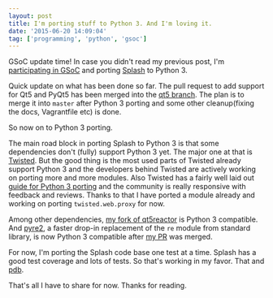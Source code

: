 ```yaml
---
layout: post
title: I'm porting stuff to Python 3. And I'm loving it.
date: '2015-06-20 14:09:04'
tag: ['programming', 'python', 'gsoc']
---
```


GSoC update time! In case you didn't read my previous post, I'm [participating in GSoC](http://sunu.in/on-summer-of-code/) and porting [Splash](https://github.com/scrapinghub/splash) to Python 3.

Quick update on what has been done so far. The pull request to add support for Qt5 and PyQt5 has been merged into the [qt5 branch](https://github.com/scrapinghub/splash/tree/qt5). The plan is to merge it into `master` after Python 3 porting and some other cleanup(fixing the docs, Vagrantfile etc) is done.

So now on to Python 3 porting.

The main road block in porting Splash to Python 3 is that some dependencies don't (fully) support Python 3 yet. The major one at that is [Twisted](https://twistedmatrix.com/trac/). But the good thing is the most used parts of Twisted already support Python 3 and the developers behind Twisted are actively working on porting more and more modules. Also Twisted has a fairly well laid out [guide for Python 3 porting](https://twistedmatrix.com/trac/wiki/Plan/Python3) and the community is really responsive with feedback and reviews. Thanks to that I have ported a module already and working on porting `twisted.web.proxy` for now.

Among other dependencies, [my fork of qt5reactor](https://github.com/sunu/qt5reactor) is Python 3 compatible. And [pyre2](https://github.com/axiak/pyre2/), a faster drop-in replacement of the `re` module from standard library, is now Python 3 compatible after [my PR](https://github.com/axiak/pyre2/pull/31) was merged.

For now, I'm porting the Splash code base one test at a time. Splash has a good test coverage and lots of tests. So that's working in my favor. That and [pdb](https://docs.python.org/2/library/pdb.html).

That's all I have to share for now. Thanks for reading.

